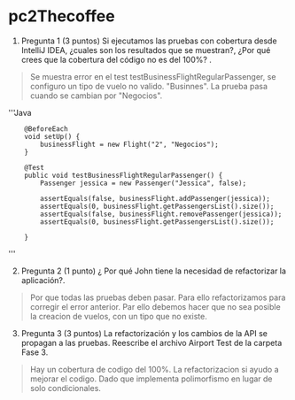 # pc2Thecoffee

1. Pregunta 1 (3 puntos) Si ejecutamos las pruebas con cobertura desde IntelliJ IDEA, ¿cuales son los
resultados que se muestran?, ¿Por qué crees que la cobertura del código no es del 100%? .

>Se muestra error en el test testBusinessFlightRegularPassenger, se configuro un tipo de vuelo no valido. "Businnes". La prueba pasa cuando se cambian por "Negocios". 

'''Java

        @BeforeEach
        void setUp() {
            businessFlight = new Flight("2", "Negocios");
        }

        @Test
        public void testBusinessFlightRegularPassenger() {
            Passenger jessica = new Passenger("Jessica", false);

            assertEquals(false, businessFlight.addPassenger(jessica));
            assertEquals(0, businessFlight.getPassengersList().size());
            assertEquals(false, businessFlight.removePassenger(jessica));
            assertEquals(0, businessFlight.getPassengersList().size());

        }
'''

2. Pregunta 2 (1 punto) ¿ Por qué John tiene la necesidad de refactorizar la aplicación?.

>Por que todas las pruebas deben pasar. Para ello refactorizamos para corregir el error anterior. Par ello debemos hacer que no sea posible la creacion de vuelos, con un tipo que no existe.  

3. Pregunta 3 (3 puntos) La refactorización y los cambios de la API se propagan a las pruebas.
Reescribe el archivo Airport Test de la carpeta Fase 3. 

>Hay un cobertura de codigo del 100%.
>La refactorizacion si ayudo a mejorar el codigo. Dado que implementa polimorfismo en lugar de solo condicionales.
